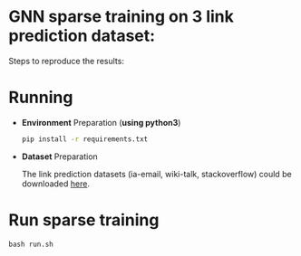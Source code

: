 GNN sparse training on 3 link prediction dataset: 
===========

Steps to reproduce the results:

Running 
============

* **Environment** Preparation (**using python3**)

  ```bash
  pip install -r requirements.txt
  ```

* **Dataset** Preparation

  The link prediction datasets (ia-email, wiki-talk, stackoverflow) could be downloaded [here](https://drive.google.com/file/d/1jlfQHiz1slZ6mDeXgHABoIGEZffa--Ln/view?usp=sharing).

Run sparse training
============

`bash run.sh`
